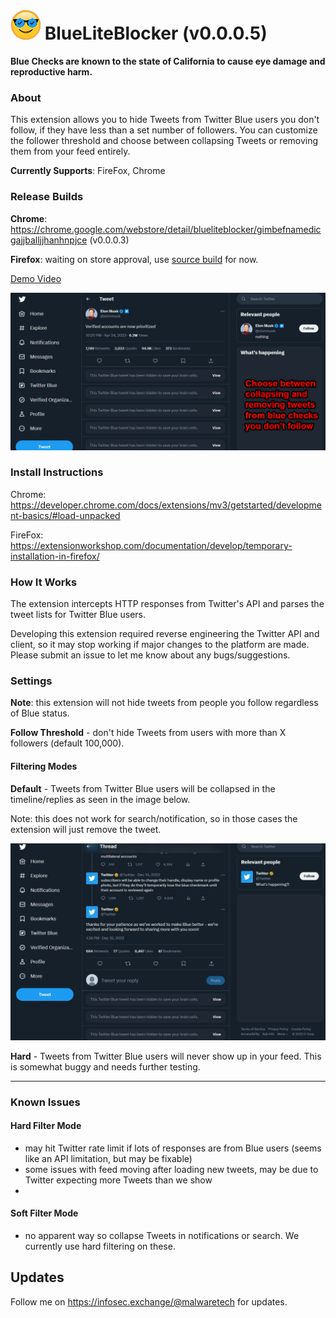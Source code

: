 # ![Logo](BlueLiteBlocker/icons/logo-48.png) BlueLiteBlocker (v0.0.0.5)

**Blue Checks are known to the state of California to cause eye damage and reproductive harm.**

### About
This extension allows you to hide Tweets from Twitter Blue users you don't follow, if they have less than a set number of followers.
You can customize the follower threshold and choose between collapsing Tweets or removing them from your feed entirely. 

**Currently Supports**: FireFox, Chrome
### Release Builds
**Chrome**: https://chrome.google.com/webstore/detail/blueliteblocker/gimbefnamedicgajjballjjhanhnpjce (v0.0.0.3)

**Firefox**: waiting on store approval, use [source build](#Install-Instructions) for now.

[Demo Video](https://www.youtube.com/watch?v=nyQomTilJXo)

![Soft Filter Example](/example_screenshot.png?1)


### Install Instructions
Chrome: https://developer.chrome.com/docs/extensions/mv3/getstarted/development-basics/#load-unpacked

FireFox: https://extensionworkshop.com/documentation/develop/temporary-installation-in-firefox/

### How It Works
The extension intercepts HTTP responses from Twitter's API and parses the tweet lists for Twitter Blue users. 

Developing this extension required reverse engineering the Twitter API and client, 
so it may stop working if major changes to the platform are made. Please submit an issue to let me know about any bugs/suggestions.

### Settings
**Note**: this extension will not hide tweets from people you follow regardless of Blue status.

**Follow Threshold** - don't hide Tweets from users with more than X followers (default 100,000).

#### Filtering Modes

**Default** - Tweets from Twitter Blue users will be collapsed in the timeline/replies as seen in the image below. 

Note: this does not work for search/notification, so in those cases the extension will just remove the tweet.

![Soft Filter Example](screenshot_softblock.png)

**Hard** - Tweets from Twitter Blue users will never show up in your feed. This is somewhat buggy and needs further
testing.

-- -
### Known Issues
#### Hard Filter Mode
- may hit Twitter rate limit if lots of responses are from Blue users (seems like an API limitation, but may be fixable)
- some issues with feed moving after loading new tweets, may be due to Twitter expecting more Tweets than we show
- 

#### Soft Filter Mode
- no apparent way so collapse Tweets in notifications or search. We currently use hard filtering on these.


## Updates

Follow me on https://infosec.exchange/@malwaretech for updates.
 
